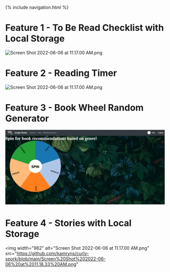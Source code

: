 {% include navigation.html %}

# Feature 1 - To Be Read Checklist with Local Storage
<img width="962" alt="Screen Shot 2022-06-06 at 11.17.00 AM.png" src="https://github.com/kamryns/curly-spork/blob/main/Screen%20Shot%202022-06-06%20at%2011.17.00%20AM.png">

# Feature 2 - Reading Timer
<img width="962" alt="Screen Shot 2022-06-06 at 11.17.00 AM.png" src="https://github.com/kamryns/curly-spork/blob/main/Screen%20Shot%202022-06-06%20at%2011.17.16%20AM.png">

# Feature 3 - Book Wheel Random Generator
<img width="962" alt="Screen Shot 2022-06-06 at 11.17.00 AM.png" src="https://github.com/kamryns/curly-spork/blob/main/Screen%20Shot%202022-06-06%20at%2011.17.30%20AM.png">

# Feature 4 - Stories with Local Storage
<img width="962" alt="Screen Shot 2022-06-06 at 11.17.00 AM.png" src="https://github.com/kamryns/curly-spork/blob/main/Screen%20Shot%202022-06-06%20at%2011.18.33%20AM.png"
